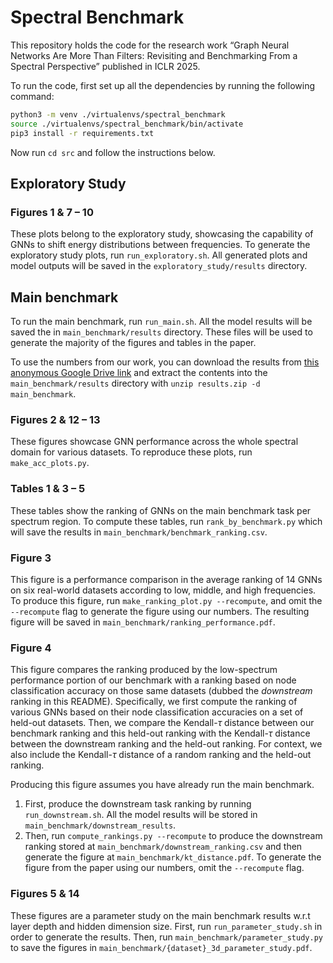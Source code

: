 # Spectral Benchmark

This repository holds the code for the research work “Graph Neural Networks Are More Than Filters: Revisiting and Benchmarking From a Spectral Perspective” published in ICLR 2025.

To run the code, first set up all the dependencies by running the following command:

```bash
python3 -m venv ./virtualenvs/spectral_benchmark
source ./virtualenvs/spectral_benchmark/bin/activate
pip3 install -r requirements.txt
```
Now run `cd src` and follow the instructions below.

## Exploratory Study

### Figures 1 & 7 &ndash; 10
These plots belong to the exploratory study, showcasing the capability of GNNs to shift energy distributions between frequencies. To generate the exploratory study plots, run `run_exploratory.sh`. All generated plots and model outputs will be saved in the `exploratory_study/results` directory.

## Main benchmark

To run the main benchmark, run `run_main.sh`. All the model results will be saved the in `main_benchmark/results` directory. These files will be used to generate the majority of the figures and tables in the paper.

To use the numbers from our work, you can download the results from [this anonymous Google Drive link](https://drive.google.com/file/d/1S3oMSa9nanK0PkAdKZ1UHAXpCLsumKhF/view?usp=sharing) and extract the contents into the `main_benchmark/results` directory with `unzip results.zip -d main_benchmark`.

### Figures 2 & 12 &ndash; 13

These figures showcase GNN performance across the whole spectral domain for various datasets. To reproduce these plots, run `make_acc_plots.py`.

### Tables 1 & 3 &ndash; 5

These tables show the ranking of GNNs on the main benchmark task per spectrum region. To compute these tables, run `rank_by_benchmark.py` which will save the results in `main_benchmark/benchmark_ranking.csv`.

### Figure 3

This figure is a performance comparison in the average ranking of 14 GNNs on six real-world datasets according to low, middle, and high frequencies. To produce this figure, run `make_ranking_plot.py --recompute`, and omit the `--recompute` flag to generate the figure using our numbers. The resulting figure will be saved in `main_benchmark/ranking_performance.pdf`.

### Figure 4

This figure compares the ranking produced by the low-spectrum performance portion of our benchmark with a ranking based on node classification accuracy on those same datasets (dubbed the *downstream* ranking in this README). Specifically, we first compute the ranking of various GNNs based on their node classification accuracies on a set of held-out datasets. Then, we compare the Kendall-$\tau$ distance between our benchmark ranking and this held-out ranking with the Kendall-$\tau$ distance between the downstream ranking and the held-out ranking. For context, we also include the Kendall-$\tau$ distance of a random ranking and the held-out ranking.

Producing this figure assumes you have already run the main benchmark.

1. First, produce the downstream task ranking by running `run_downstream.sh`. All the model results will be stored in `main_benchmark/downstream_results`.
2. Then, run `compute_rankings.py --recompute` to produce the downstream ranking stored at `main_benchmark/downstream_ranking.csv` and then generate the figure at `main_benchmark/kt_distance.pdf`. To generate the figure from the paper using our numbers, omit the `--recompute` flag.

### Figures 5 & 14

These figures are a parameter study on the main benchmark results w.r.t layer depth and hidden dimension size. First, run `run_parameter_study.sh` in order to generate the results. Then, run `main_benchmark/parameter_study.py` to save the figures in `main_benchmark/{dataset}_3d_parameter_study.pdf`.
